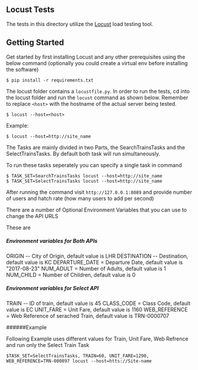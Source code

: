 Locust Tests
---------------

The tests in this directory utilize the [Locust](http://docs.locust.io/en/latest/) load testing tool.

Getting Started
---------------
Get started by first installing Locust and any other prerequisites using the below command (optionally you could 
create a virtual env before installing the software)  

    $ pip install -r requirements.txt

The locust folder contains a `locustfile.py`. In order to run the tests, cd into the locust folder and run the 
`locust` command as shown below. Remember to replace `<host>` with the hostname of the actual server being tested.

    $ locust --host=<host>
Example:  
 
    $ locust --host=http://site_name
    
The Tasks are mainly divided in two Parts, the SearchTrainsTasks and the SelectTrainsTasks. By default both task will run simultaneously.

To run these tasks seperately you can specify a single task in command

    $ TASK_SET=SearchTrainsTasks locust --host=http://site_name
    $ TASK_SET=SelectTrainsTasks locust --host=http://site_name
    
After running the command visit `http://127.0.0.1:8089` and provide number of users and hatch rate (how many 
users to add per second)


There are a number of Optional Environment Variables that you can use to change the API URLS

These are 

##### Environment variables for Both APIs
ORIGIN -- City of Origin, default value is LHR
DESTINATION -- Destination, default value is KC
DEPARTURE_DATE = Departure Date, default value is "2017-08-23"
NUM_ADULT = Number of Adults, default value is 1
NUM_CHILD = Number of Children, default value is 0

##### Environment variables for Select API
TRAIN -- ID of train, default value is 45
CLASS_CODE = Class Code, default value is EC
UNIT_FARE = Unit Fare, default value is 1160
WEB_REFERENCE = Web Reference of serached Train, default value is TRN-0000707

######Example

Following Example uses different values for Train, Unit Fare, Web Refrence and run only the Select Train Task

    $TASK_SET=SelectTrainsTasks, TRAIN=60, UNIT_FARE=1290, WEB_REFERENCE=TRN-000897 locust --host=htts://Site-name